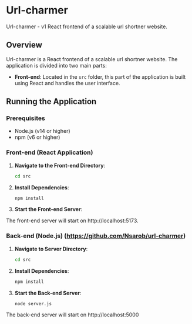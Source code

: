 # Url-charmer
Url-charmer - v1
React frontend of a scalable url shortner website.

## Overview
Url-charmer is a React frontend of a scalable url shortner website. The application is divided into two main parts:
- **Front-end**: Located in the `src` folder, this part of the application is built using React and handles the user interface.

## Running the Application

### Prerequisites
- Node.js (v14 or higher)
- npm (v6 or higher)

### Front-end (React Application)

1. **Navigate to the Front-end Directory**:
   ```sh
   cd src

2. **Install Dependencies**:
   ```sh
   npm install

3. **Start the Front-end Server**:

The front-end server will start on http://localhost:5173.

### Back-end (Node.js) (https://github.com/Nsarob/url-charmer)

1. **Navigate to Server Directory**:
   ```sh
   cd src

2. **Install Dependencies**:
   ```sh
   npm install 

3. **Start the Back-end Server**:
   ```sh
   node server.js 

The back-end server will start on http://localhost:5000


